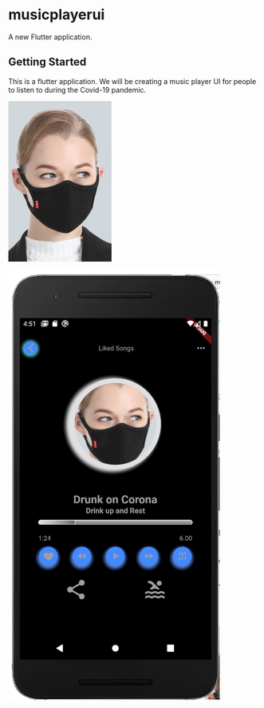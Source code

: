 # musicplayerui

A new Flutter application.

## Getting Started

This is a flutter application. We will be creating a music player UI for people to listen to during the
Covid-19 pandemic.


![covid 19 mask](https://raw.githubusercontent.com/antran1111/NinjaCV/master/images/2020gear.PNG)

![flutter app screenshot](https://raw.githubusercontent.com/antran1111/NinjaCV/master/images/coronamusicplayer.PNG)
